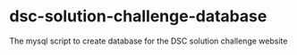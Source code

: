 # dsc-solution-challenge-database
The mysql script to create database for the DSC solution challenge website
